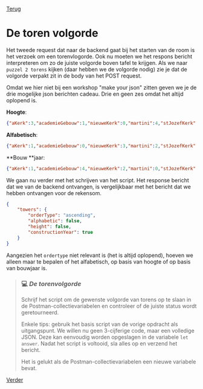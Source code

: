 [Terug](02.%20getRekenSom.md)

# De toren volgorde

Het tweede request dat naar de backend gaat bij het starten van de room is het verzoek om een torenvlogorde.  Ook nu moeten we het respons bericht interpreteren om zo de juiste volgorde boven tafel te krijgen. Als we  naar `puzzel 2 torens` kijken (daar hebben we de volgorde nodig) zie je dat de volgorde verpakt zit in de body van het POST request. 

Omdat we hier niet bij een workshop "make your json" zitten geven we je de drie mogelijke json berichten cadeau. Drie en geen zes omdat het altijd oplopend is. 

**Hoogte**:

```json
{"aKerk":3,"academieGebouw":1,"nieuweKerk":0,"martini":4,"stJozefKerk":2}
```

**Alfabetisch**:

```json
{"aKerk":1,"academieGebouw":0,"nieuweKerk":3,"martini":2,"stJozefKerk":4}
```

**Bouw **jaar:

```json
{"aKerk":1,"academieGebouw":4,"nieuweKerk":2,"martini":0,"stJozefKerk":3}
```

We gaan nu verder met het schrijven van het script. Het response bericht dat we van de backend ontvangen, is vergelijkbaar met het bericht dat we hebben ontvangen voor de rekensom.

```json
{
    "towers": {
        "orderType": "ascending",
        "alphabetic": false,
        "height": false,
        "constructionYear": true
    }
}
```

Aangezien het `ordertype` niet relevant is (het is altijd oplopend), hoeven we alleen maar te bepalen of het alfabetisch, op basis van hoogte of op basis van bouwjaar is. 

> ### :computer: ***De torenvolgorde***
> 
> Schrijf het script om de gewenste volgorde van torens op te slaan in de Postman-collectievariabelen en controleer of de juiste status wordt geretourneerd.
> 
> Enkele tips: gebruik het basis script van de vorige opdracht als uitgangspunt. We willen nu geen 3-cijferige code, maar een volledige JSON. Deze kan eenvoudig worden opgeslagen in de variabele `let answer`. Nadat het script is voltooid, sla alles op en verzend het bericht.
> 
> Het is gelukt als de Postman-collectievariabelen een nieuwe variabele bevat.



[Verder](04.%20puzzel1.md)
